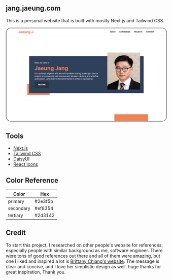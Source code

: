## jang.jaeung.com
This is a personal website that is built with mostly Next.js and Tailwind CSS.

<img style="border: 2px solid grey ;border-radius: 1rem;" src="src/demo.png">

## Tools
* [Next.js](https://nextjs.org/)
* [Tailwind CSS](https://tailwindcss.com/)
* [DaisyUI](https://daisyui.com/)
* [React Icons](https://react-icons.github.io/react-icons/)


## Color Reference
| Color     | Hex    |
|-----------|--------|
| primary   |#2e3f5b |
| secondary |#ef8354 |
| tertiary  |#2d3142 |

## Credit
To start this project, I researched on other people's website for references, especially people with similar background as me, software engineer. There were tons of good references out there and all of them were amazing, but one I liked and inspired a lot is [Brittany Chiang's website](https://brittanychiang.com/). The message is clear and concise, and I love her simplistic design as well. huge thanks for great inspiration, Thank you.